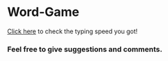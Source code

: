 <h1>Word-Game</h1>

<a href="https://uday-2997.github.io/Word-Game/index.html" target=_blank>Click here</a> to
check the typing speed you got!

<h3>Feel free to give suggestions and comments.</h3>
